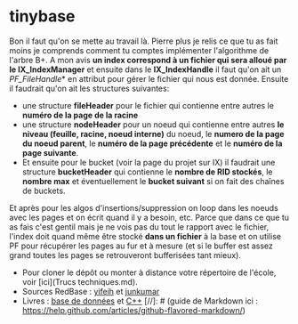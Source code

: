 tinybase
========

Bon il faut qu'on se mette au travail là. Pierre plus je relis ce que tu as fait moins je comprends comment tu comptes implémenter l'algorithme de l'arbre B+. A mon avis **un index correspond à un fichier qui sera alloué par le IX_IndexManager** et ensuite dans le **IX_IndexHandle** il faut qu'on ait un *PF_FileHandle** en attribut pour gérer le fichier qui nous est donnée. Ensuite il faudrait qu'on ait les structures suivantes:

* une structure **fileHeader** pour le fichier qui contienne entre autres le **numéro de la page de la racine**
* une structure **nodeHeader** pour un noeud qui contienne entre autres **le niveau (feuille, racine, noeud interne)** du noeud, le **numero de la page du noeud parent**, le **numéro de la page précédente** et le **numéro de la page suivante**.
* Et ensuite pour le bucket (voir la page du projet sur IX) il faudrait une structure **bucketHeader** qui contienne le **nombre de RID stockés**, le **nombre max** et éventuellement le **bucket suivant** si on fait des chaînes de buckets.

Et après pour les algos d'insertions/suppression on loop dans les noeuds avec les pages et on écrit quand il y a besoin, etc. Parce que dans ce que tu as fais c'est gentil mais je ne vois pas du tout le rapport avec le fichier, l'index doit quand même être stocké **dans un fichier** à la base et on utilise PF pour récupérer les pages au fur et à mesure (et si le buffer est assez grand toutes les pages se retrouveront bufferisées tant mieux).

* Pour cloner le dépôt ou monter à distance votre répertoire de l'école, voir [ici](Trucs techniques.md).
* Sources RedBase : [yifeih](https://github.com/yifeih/redbase) et [junkumar](https://github.com/junkumar/redbase)
* Livres : [base de données](http://libgen.org/book/index.php?md5=E60B59A176028E4C66E2C42265A06427) et [C++](libgen.org/get.php?md5=2c10708a8337097ada6a36dc5b0efd24)
[//]: # (guide de Markdown ici : https://help.github.com/articles/github-flavored-markdown/)
